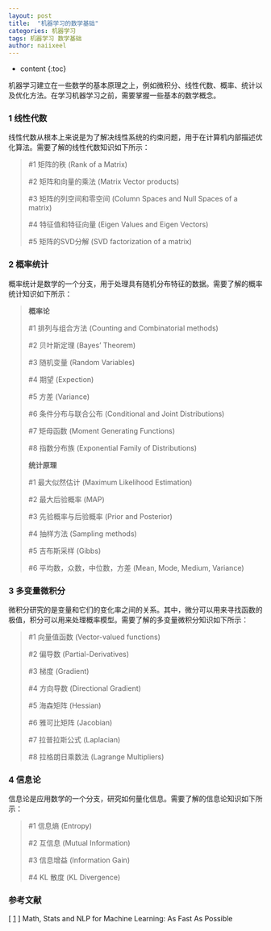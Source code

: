 ```yaml
---
layout: post
title:  "机器学习的数学基础"
categories: 机器学习
tags: 机器学习 数学基础
author: naiixeel
---
```


* content
{:toc}

机器学习建立在一些数学的基本原理之上，例如微积分、线性代数、概率、统计以及优化方法。在学习机器学习之前，需要掌握一些基本的数学概念。

### 1  线性代数

线性代数从根本上来说是为了解决线性系统的约束问题，用于在计算机内部描述优化算法。需要了解的线性代数知识如下所示：

> #1 矩阵的秩 (Rank of a Matrix)
>
> #2 矩阵和向量的乘法 (Matrix Vector products)
>
> #3 矩阵的列空间和零空间 (Column Spaces and Null Spaces of a matrix)
>
> #4 特征值和特征向量 (Eigen Values and Eigen Vectors)
>
> #5 矩阵的SVD分解 (SVD factorization of a matrix)

### 2  概率统计

概率统计是数学的一个分支，用于处理具有随机分布特征的数据。需要了解的概率统计知识如下所示：

> **概率论**
>
> #1 排列与组合方法 (Counting and Combinatorial methods)
>
> #2 贝叶斯定理 (Bayes’ Theorem)
>
> #3 随机变量 (Random Variables)
>
> #4 期望 (Expection)
>
> #5 方差 (Variance)
>
> #6 条件分布与联合公布 (Conditional and Joint Distributions)
>
> #7 矩母函数 (Moment Generating Functions)
>
> #8 指数分布族 (Exponential Family of Distributions)
>
> **统计原理**
>
> #1 最大似然估计 (Maximum Likelihood Estimation)
>
> #2 最大后验概率 (MAP)
>
> #3 先验概率与后验概率 (Prior and Posterior)
>
> #4 抽样方法 (Sampling methods) 
>
> #5 吉布斯采样 (Gibbs)
>
> #6 平均数，众数，中位数，方差 (Mean, Mode, Medium, Variance)

### 3  多变量微积分

微积分研究的是变量和它们的变化率之间的关系。其中，微分可以用来寻找函数的极值，积分可以用来处理概率模型。需要了解的多变量微积分知识如下所示：

> #1 向量值函数 (Vector-valued functions)
>
> #2 偏导数 (Partial-Derivatives)
>
> #3 梯度 (Gradient)
>
> #4 方向导数 (Directional Gradient)
>
> #5 海森矩阵 (Hessian)
>
> #6 雅可比矩阵 (Jacobian)
>
> #7 拉普拉斯公式 (Laplacian)
>
> #8 拉格朗日乘数法 (Lagrange Multipliers)

### 4  信息论

信息论是应用数学的一个分支，研究如何量化信息。需要了解的信息论知识如下所示：

> #1 信息熵 (Entropy)
>
> #2 互信息 (Mutual Information)
>
> #3 信息增益 (Information Gain)
>
> #4  KL 散度 (KL Divergence)

### 参考文献

[ [1](https://medium.com/meta-design-ideas/math-stats-and-nlp-for-machine-learning-as-fast-as-possible-915ef47ced5f) ] Math, Stats and NLP for Machine Learning: As Fast As Possible

